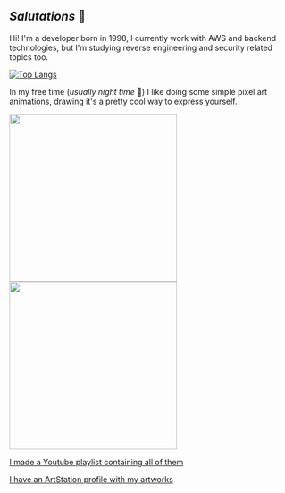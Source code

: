 ## *Salutations* 👋
Hi! I'm a developer born in 1998, I currently work with AWS and backend technologies, but I'm studying reverse engineering and security related topics too.

[![Top Langs](https://github-readme-stats.vercel.app/api/top-langs/?username=framilano&theme=tokyonight)](https://github.com/anuraghazra/github-readme-stats)

In my free time (*usually night time* 🌙) I like doing some simple pixel art animations, drawing it's a pretty cool way to express yourself.

<img src="https://github.com/user-attachments/assets/de873013-7df4-4ca1-8596-ab3b52ea9df0" width="300" height="300"/>
<img src="https://github.com/user-attachments/assets/54c59d00-bdec-4aeb-a019-58ef46ee9fbe" width="300" height="300"/>

[I made a Youtube playlist containing all of them](https://www.youtube.com/playlist?list=PLt7-rFt-vkg-Rz6yp3cDInXw5yAJ6mS1j)

[I have an ArtStation profile with my artworks](https://tanooki_fra.artstation.com/)

